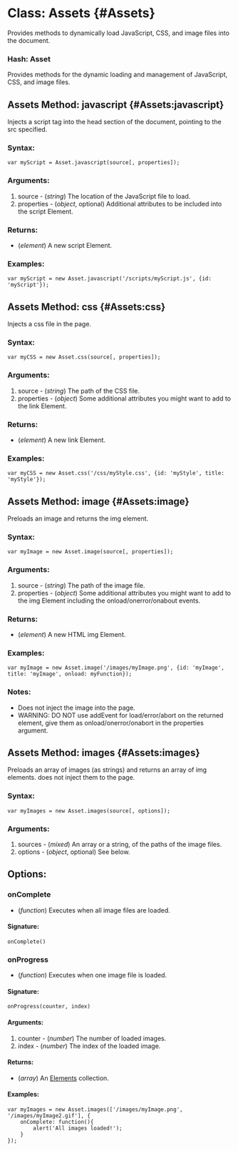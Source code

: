 Class: Assets {#Assets}
=======================

Provides methods to dynamically load JavaScript, CSS, and image files into the document.

### Hash: Asset

Provides methods for the dynamic loading and management of JavaScript, CSS, and image files.



Assets Method: javascript {#Assets:javascript}
----------------------------------------------

Injects a script tag into the head section of the document, pointing to the src specified.

###	Syntax:

	var myScript = Asset.javascript(source[, properties]);

###	Arguments:

1. source     - (*string*) The location of the JavaScript file to load.
2. properties - (*object*, optional) Additional attributes to be included into the script Element.

###	Returns:

* (*element*) A new script Element.

###	Examples:

	var myScript = new Asset.javascript('/scripts/myScript.js', {id: 'myScript'});



Assets Method: css {#Assets:css}
--------------------------------

Injects a css file in the page.

###	Syntax:

	var myCSS = new Asset.css(source[, properties]);

###	Arguments:

1. source     - (*string*) The path of the CSS file.
2. properties - (*object*) Some additional attributes you might want to add to the link Element.

###	Returns:

* (*element*) A new link Element.

###	Examples:

	var myCSS = new Asset.css('/css/myStyle.css', {id: 'myStyle', title: 'myStyle'});



Assets Method: image {#Assets:image}
------------------------------------

Preloads an image and returns the img element.

###	Syntax:

	var myImage = new Asset.image(source[, properties]);

###	Arguments:

1. source     - (*string*) The path of the image file.
2. properties - (*object*) Some additional attributes you might want to add to the img Element including the onload/onerror/onabout events.

###	Returns:

* (*element*) A new HTML img Element.

###	Examples:

	var myImage = new Asset.image('/images/myImage.png', {id: 'myImage', title: 'myImage', onload: myFunction});

###	Notes:

- Does not inject the image into the page.
- WARNING: DO NOT use addEvent for load/error/abort on the returned element, give them as onload/onerror/onabort in the properties argument.



Assets Method: images {#Assets:images}
--------------------------------------

Preloads an array of images (as strings) and returns an array of img elements. does not inject them to the page.

###	Syntax:

	var myImages = new Asset.images(source[, options]);

###	Arguments:

1. sources - (*mixed*) An array or a string, of the paths of the image files.
2. options - (*object*, optional) See below.

## Options:

### onComplete

* (*function*) Executes when all image files are loaded.

#### Signature:

	onComplete()

### onProgress

* (*function*) Executes when one image file is loaded.

#### Signature:

	onProgress(counter, index)

#### Arguments:

1. counter - (*number*) The number of loaded images.
2. index   - (*number*) The index of the loaded image.

#### Returns:

* (*array*) An [Elements][] collection.

#### Examples:

	var myImages = new Asset.images(['/images/myImage.png', '/images/myImage2.gif'], {
		onComplete: function(){
			alert('All images loaded!');
		}
	});



[Elements]: /Element/#Element:Elements